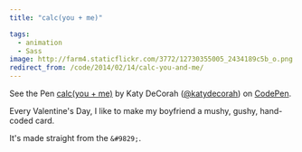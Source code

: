 ```yaml
---
title: "calc(you + me)"

tags:
  - animation
  - Sass
image: http://farm4.staticflickr.com/3772/12730355005_2434189c5b_o.png
redirect_from: /code/2014/02/14/calc-you-and-me/
---
```


<p data-height="560" data-theme-id="97" data-slug-hash="EGAmb" data-default-tab="result" class='codepen'>See the Pen <a href='http://codepen.io/katydecorah/pen/EGAmb'>calc(you + me)</a> by Katy DeCorah (<a href='http://codepen.io/katydecorah'>@katydecorah</a>) on <a href='http://codepen.io'>CodePen</a>.</p>

Every Valentine's Day, I like to make my boyfriend a mushy, gushy, hand-coded card.

It's made straight from the `&#9829;`.
